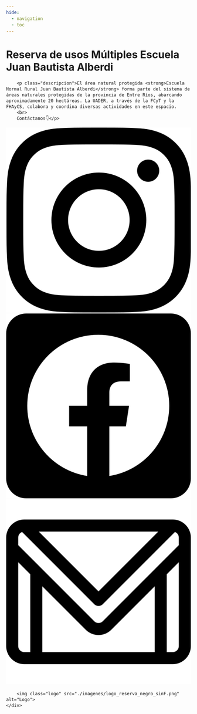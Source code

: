 ```yaml
---
hide:
  - navigation
  - toc
---
```

<!-- <h1 id="reserva-juan-bautista-alberdi">Reserva Escuela Juan Bautista Alberdi</h1>

<div class="social-icons">
            <div class="social-icons-image">
                <a href="https://www.instagram.com/pex.reservaesc.alberdi?igsh=MWd3dTFhdG84N2pndw==">
                    <img src="./imagenes/instagram_negro.png" alt="Instagram Icon">
                </a>
            </div>
            <div class="social-icons-image">
                <a href="https://www.facebook.com/PEX.ReservaNaturalEscuelaAlberdi">
                    <img src="imagenes/facebook_negro.png" alt="Facebook Icon">
                </a>
            </div>
            <div class="social-icons-image">
            <a href="mailto:reserva.escalberdi@gmail.com"target="_blank" rel="noopener"
                aria-label="Enviame un mensaje desde tu correo">
            <img src="./imagenes/gmail_negro.png">
            </div>
</div>
</div>


<p class="descripcion">El área natural protegida **Escuela Normal Rural Juan Bautista Alberdi** forma parte del sistema de áreas naturales protegidas de la provincia de Entre Ríos, abarcando aproximadamente 20 hectáreas. La UADER, a través de la FCyT y la FHAyCS, colabora y coordina diversas actividades en este espacio.</p>


<img class="logo" src="./imagenes/logosinfondo.png"> -->

<!DOCTYPE html>
<html lang="es">
<head>
    <meta charset="UTF-8">
    <meta name="viewport" content="width=device-width, initial-scale=1.0">
    <title>Reserva Escuela Juan Bautista Alberdi</title>
    <link rel="stylesheet" href="styles.css">
</head>
<body>
    <div class="container">
        <h1 id="reserva-juan-bautista-alberdi">Reserva de usos Múltiples Escuela Juan Bautista Alberdi</h1>

        <p class="descripcion">El área natural protegida <strong>Escuela Normal Rural Juan Bautista Alberdi</strong> forma parte del sistema de áreas naturales protegidas de la provincia de Entre Ríos, abarcando aproximadamente 20 hectáreas. La UADER, a través de la FCyT y la FHAyCS, colabora y coordina diversas actividades en este espacio.
        <br>
        Contáctanos👇</p>

 <div class="social-icons">
            <div class="social-icons-image">
                <a href="https://www.instagram.com/pex.reservaesc.alberdi?igsh=MWd3dTFhdG84N2pndw==">
                    <img src="./imagenes/instagram_negro.png" alt="Instagram Icon">
                </a>
            </div>
            <div class="social-icons-image">
                <a href="https://www.facebook.com/PEX.ReservaNaturalEscuelaAlberdi">
                    <img src="imagenes/facebook_negro.png" alt="Facebook Icon">
                </a>
            </div>
            <div class="social-icons-image">
                <a href="mailto:reserva.escalberdi@gmail.com" target="_blank" rel="noopener" aria-label="Enviame un mensaje desde tu correo">
                    <img src="./imagenes/gmail_negro.png" alt="Gmail Icon">
                </a>
            </div>
        </div>


        <img class="logo" src="./imagenes/logo_reserva_negro_sinF.png" alt="Logo">
    </div>
</body>
</html>

